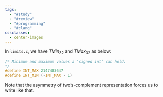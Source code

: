 ```yaml
---
tags:
  - "#study"
  - "#review"
  - "#programming"
  - "#clang"
cssclasses:
  - center-images
---
```

In `limits.c`, we have $TMin_{32}$ and $TMax_{32}$ as below:


```c
/* Minimum and maximum values a ‘signed int’ can hold.
*/
#define INT_MAX 2147483647
#define INT_MIN (-INT_MAX - 1)

```

Note that the asymmetry of two’s-complement representation forces us to write like that.